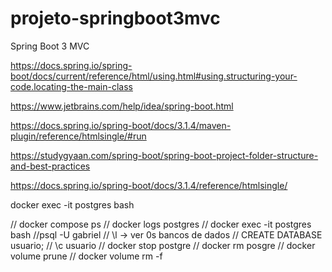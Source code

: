 # projeto-springboot3mvc

Spring Boot 3 MVC

https://docs.spring.io/spring-boot/docs/current/reference/html/using.html#using.structuring-your-code.locating-the-main-class

https://www.jetbrains.com/help/idea/spring-boot.html

https://docs.spring.io/spring-boot/docs/3.1.4/maven-plugin/reference/htmlsingle/#run

https://studygyaan.com/spring-boot/spring-boot-project-folder-structure-and-best-practices

https://docs.spring.io/spring-boot/docs/3.1.4/reference/htmlsingle/

docker exec -it postgres bash

// docker compose ps
// docker logs postgres
//        docker exec -it postgres bash
//psql -U gabriel
//  \l -> ver 0s bancos de dados
// CREATE DATABASE usuario;
// \c usuario
// docker stop postgre
// docker rm posgre
// docker volume prune
// docker volume rm -f <volume>
